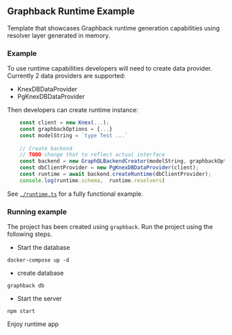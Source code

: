 ## Graphback Runtime Example

Template that showcases Graphback runtime generation capabilities using 
resolver layer generated in memory. 

### Example 

To use runtime capabilities developers will need to create data provider.
Currently 2 data providers are supported:

 - KnexDBDataProvider
 - PgKnexDBDataProvider

Then developers can create runtime instance:

```ts
    const client = new Knex(...);
    const graphbackOptions = {...}
    const modelString = `type Test ...`
    
    // Create backend
    // TODO change that to reflect actual interface
    const backend = new GraphQLBackendCreator(modelString, graphbackOptions);
    const dbClientProvider = new PgKnexDBDataProvider(client);
    const runtime = await backend.createRuntime(dbClientProvider);
    console.log(runtime.schema,  runtime.resolvers)
```    

See [`./runtime.ts`](https://github.com/aerogear/graphback/blob/master/example/runtime/src/runtime.ts#L30) for a fully functional example.

### Running example

The project has been created using `graphback`. Run the project using the following steps. 
- Start the database
```
docker-compose up -d
```

- create database
```
graphback db
```
- Start the server
```
npm start
```

Enjoy runtime app